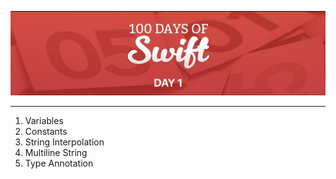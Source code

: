 ![](https://raw.githubusercontent.com/shaheem-pp/100-Days-of-Swift/main/Day1/Screenshot%202022-05-10%20at%209.16.00%20AM.png)

-----

1. Variables
2. Constants
3. String Interpolation
4. Multiline String
5. Type Annotation
